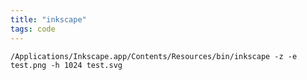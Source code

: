 ```yaml
---
title: "inkscape"
tags: code
---
```


	/Applications/Inkscape.app/Contents/Resources/bin/inkscape -z -e test.png -h 1024 test.svg
